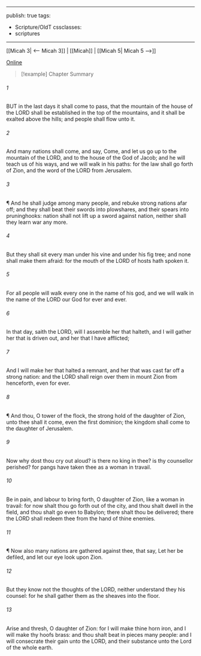 

---
publish: true
tags:
  - Scripture/OldT
cssclasses:
  - scriptures
---
[[Micah 3| <-- Micah 3]] | [[Micah]] | [[Micah 5| Micah 5 -->]]

[Online](https://churchofjesuschrist.org/study/scriptures/ot/micah/4?lang=eng)

>[!example] Chapter Summary
>
###### 1
BUT in the last days it shall come to pass, that the mountain of the house of the LORD shall be established in the top of the mountains, and it shall be exalted above the hills; and people shall flow unto it.
###### 2
And many nations shall come, and say, Come, and let us go up to the mountain of the LORD, and to the house of the God of Jacob; and he will teach us of his ways, and we will walk in his paths: for the law shall go forth of Zion, and the word of the LORD from Jerusalem.
###### 3
¶ And he shall judge among many people, and rebuke strong nations afar off; and they shall beat their swords into plowshares, and their spears into pruninghooks: nation shall not lift up a sword against nation, neither shall they learn war any more.
###### 4
But they shall sit every man under his vine and under his fig tree; and none shall make them afraid: for the mouth of the LORD of hosts hath spoken it.
###### 5
For all people will walk every one in the name of his god, and we will walk in the name of the LORD our God for ever and ever.
###### 6
In that day, saith the LORD, will I assemble her that halteth, and I will gather her that is driven out, and her that I have afflicted;
###### 7
And I will make her that halted a remnant, and her that was cast far off a strong nation: and the LORD shall reign over them in mount Zion from henceforth, even for ever.
###### 8
¶ And thou, O tower of the flock, the strong hold of the daughter of Zion, unto thee shall it come, even the first dominion; the kingdom shall come to the daughter of Jerusalem.
###### 9
Now why dost thou cry out aloud?  is there no king in thee?  is thy counsellor perished?  for pangs have taken thee as a woman in travail.
###### 10
Be in pain, and labour to bring forth, O daughter of Zion, like a woman in travail: for now shalt thou go forth out of the city, and thou shalt dwell in the field, and thou shalt go even to Babylon; there shalt thou be delivered; there the LORD shall redeem thee from the hand of thine enemies.
###### 11
¶ Now also many nations are gathered against thee, that say, Let her be defiled, and let our eye look upon Zion.
###### 12
But they know not the thoughts of the LORD, neither understand they his counsel: for he shall gather them as the sheaves into the floor.
###### 13
Arise and thresh, O daughter of Zion: for I will make thine horn iron, and I will make thy hoofs brass: and thou shalt beat in pieces many people: and I will consecrate their gain unto the LORD, and their substance unto the Lord of the whole earth.




